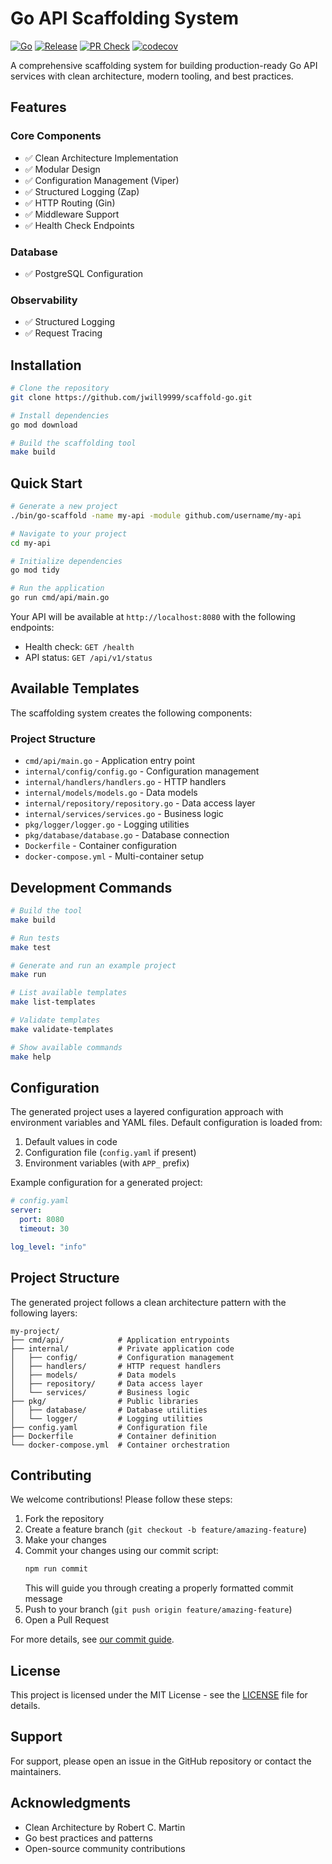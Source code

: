 # Go API Scaffolding System

[![Go](https://github.com/jwill9999/scaffold-go/actions/workflows/go.yml/badge.svg)](https://github.com/jwill9999/scaffold-go/actions/workflows/go.yml)
[![Release](https://github.com/jwill9999/scaffold-go/actions/workflows/release.yml/badge.svg)](https://github.com/jwill9999/scaffold-go/actions/workflows/release.yml)
[![PR Check](https://github.com/jwill9999/scaffold-go/actions/workflows/pr-check.yml/badge.svg)](https://github.com/jwill9999/scaffold-go/actions/workflows/pr-check.yml)
[![codecov](https://codecov.io/gh/jwill9999/scaffold-go/branch/main/graph/badge.svg)](https://codecov.io/gh/jwill9999/scaffold-go)

A comprehensive scaffolding system for building production-ready Go API services with clean architecture, modern tooling, and best practices.

## Features

### Core Components
- ✅ Clean Architecture Implementation
- ✅ Modular Design
- ✅ Configuration Management (Viper)
- ✅ Structured Logging (Zap)
- ✅ HTTP Routing (Gin)
- ✅ Middleware Support
- ✅ Health Check Endpoints

### Database
- ✅ PostgreSQL Configuration

### Observability
- ✅ Structured Logging
- ✅ Request Tracing

## Installation

```bash
# Clone the repository
git clone https://github.com/jwill9999/scaffold-go.git

# Install dependencies
go mod download

# Build the scaffolding tool
make build
```

## Quick Start

```bash
# Generate a new project
./bin/go-scaffold -name my-api -module github.com/username/my-api

# Navigate to your project
cd my-api

# Initialize dependencies
go mod tidy

# Run the application
go run cmd/api/main.go
```

Your API will be available at `http://localhost:8080` with the following endpoints:
- Health check: `GET /health`
- API status: `GET /api/v1/status`

## Available Templates

The scaffolding system creates the following components:

### Project Structure
- `cmd/api/main.go` - Application entry point
- `internal/config/config.go` - Configuration management
- `internal/handlers/handlers.go` - HTTP handlers
- `internal/models/models.go` - Data models
- `internal/repository/repository.go` - Data access layer
- `internal/services/services.go` - Business logic
- `pkg/logger/logger.go` - Logging utilities
- `pkg/database/database.go` - Database connection
- `Dockerfile` - Container configuration
- `docker-compose.yml` - Multi-container setup

## Development Commands

```bash
# Build the tool
make build

# Run tests
make test

# Generate and run an example project
make run

# List available templates
make list-templates

# Validate templates
make validate-templates

# Show available commands
make help
```

## Configuration

The generated project uses a layered configuration approach with environment variables and YAML files. 
Default configuration is loaded from:

1. Default values in code
2. Configuration file (`config.yaml` if present)
3. Environment variables (with `APP_` prefix)

Example configuration for a generated project:

```yaml
# config.yaml
server:
  port: 8080
  timeout: 30

log_level: "info"
```

## Project Structure

The generated project follows a clean architecture pattern with the following layers:

```
my-project/
├── cmd/api/            # Application entrypoints
├── internal/           # Private application code
│   ├── config/         # Configuration management
│   ├── handlers/       # HTTP request handlers
│   ├── models/         # Data models
│   ├── repository/     # Data access layer
│   └── services/       # Business logic
├── pkg/                # Public libraries
│   ├── database/       # Database utilities
│   └── logger/         # Logging utilities
├── config.yaml         # Configuration file
├── Dockerfile          # Container definition
└── docker-compose.yml  # Container orchestration
```

## Contributing

We welcome contributions! Please follow these steps:

1. Fork the repository
2. Create a feature branch (`git checkout -b feature/amazing-feature`)
3. Make your changes
4. Commit your changes using our commit script:
   ```bash
   npm run commit
   ```
   This will guide you through creating a properly formatted commit message
5. Push to your branch (`git push origin feature/amazing-feature`)
6. Open a Pull Request

For more details, see [our commit guide](docs/COMMIT_GUIDE.md).

## License

This project is licensed under the MIT License - see the [LICENSE](LICENSE) file for details.

## Support

For support, please open an issue in the GitHub repository or contact the maintainers.

## Acknowledgments

- Clean Architecture by Robert C. Martin
- Go best practices and patterns
- Open-source community contributions